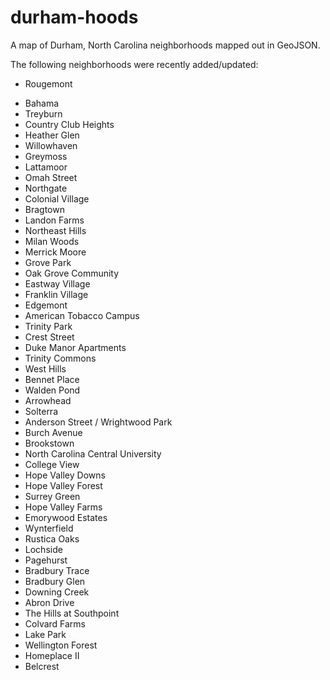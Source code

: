 durham-hoods
============

A map of Durham, North Carolina neighborhoods mapped out in GeoJSON.

The following neighborhoods were recently added/updated:<ul><li>Rougemont</li>
<li>Bahama</li>
<li>Treyburn</li>
<li>Country Club Heights</li>
<li>Heather Glen</li>
<li>Willowhaven</li>
<li>Greymoss</li>
<li>Lattamoor</li>
<li>Omah Street</li>
<li>Northgate</li>
<li>Colonial Village</li>
<li>Bragtown</li>
<li>Landon Farms</li>
<li>Northeast Hills</li>
<li>Milan Woods</li>
<li>Merrick Moore</li>
<li>Grove Park</li>
<li>Oak Grove Community</li>
<li>Eastway Village</li>
<li>Franklin Village</li>
<li>Edgemont</li>
<li>American Tobacco Campus</li>
<li>Trinity Park</li>
<li>Crest Street</li>
<li>Duke Manor Apartments</li>
<li>Trinity Commons</li>
<li>West Hills</li>
<li>Bennet Place</li>
<li>Walden Pond</li>
<li>Arrowhead</li>
<li>Solterra</li>
<li>Anderson Street / Wrightwood Park</li>
<li>Burch Avenue</li>
<li>Brookstown</li>
<li>North Carolina Central University</li>
<li>College View</li>
<li>Hope Valley Downs</li>
<li>Hope Valley Forest</li>
<li>Surrey Green</li>
<li>Hope Valley Farms</li>
<li>Emorywood Estates</li>
<li>Wynterfield</li>
<li>Rustica Oaks</li>
<li>Lochside</li>
<li>Pagehurst</li>
<li>Bradbury Trace</li>
<li>Bradbury Glen</li>
<li>Downing Creek</li>
<li>Abron Drive</li>
<li>The Hills at Southpoint</li>
<li>Colvard Farms</li>
<li>Lake Park</li>
<li>Wellington Forest</li>
<li>Homeplace II</li>
<li>Belcrest</li>
</ul>
